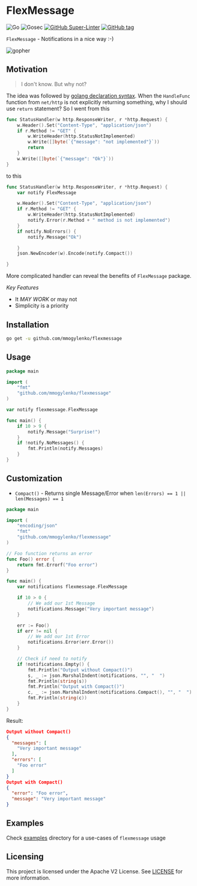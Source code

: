 # FlexMessage

![Go](https://github.com/mmogylenko/flexmessage/workflows/Go/badge.svg) ![Gosec](https://github.com/mmogylenko/flexmessage/workflows/Gosec/badge.svg) [![GitHub Super-Linter](https://github.com/mmogylenko/flexmessage/workflows/Lint%20Code%20Base/badge.svg)](https://github.com/marketplace/actions/super-linter) [![GitHub tag](https://img.shields.io/github/tag/mmogylenko/flexmessage.svg)](https://github.com/mmogylenko/flexmessage/tags/)

`FlexMessage` - Notifications in a nice way :-)

![gopher](https://github.com/egonelbre/gophers/blob/master/sketch/fairy-tale/messenger-red-letter.png?raw=true)

Motivation
----------
>I don't know. But why not?

The idea was followed by [golang declaration syntax](https://blog.golang.org/declaration-syntax). When the `HandleFunc` function from `net/http` is not explicitly returning something, why I should use `return` statement? So I went from this
```go
func StatusHandler(w http.ResponseWriter, r *http.Request) {
	w.Header().Set("Content-Type", "application/json")
	if r.Method != "GET" {
		w.WriteHeader(http.StatusNotImplemented)
		w.Write([]byte(`{"message": "not implemented"}`))
		return
	}
	w.Write([]byte(`{"message": "Ok"}`))
}
```
to this
```go
func StatusHandler(w http.ResponseWriter, r *http.Request) {
	var notify FlexMessage

	w.Header().Set("Content-Type", "application/json")
	if r.Method != "GET" {
		w.WriteHeader(http.StatusNotImplemented)
		notify.Error(r.Method + " method is not implemented")
	}
	if notify.NoErrors() {
		notify.Message("Ok")

	}
	json.NewEncoder(w).Encode(notify.Compact())

}
```
More complicated handler can reveal the benefits of `FlexMessage` package.

*Key Features*

- It *MAY WORK* or may not
- Simplicity is a priority


Installation
------------

```sh
go get -u github.com/mmogylenko/flexmessage
```

Usage
-----


```go
package main

import (
    "fmt"
    "github.com/mmogylenko/flexmessage"
)

var notify flexmessage.FlexMessage

func main() {
    if 10 > 9 {
        notify.Message("Surprise!")
    }
    if !notify.NoMessages() {
        fmt.Println(notify.Messages)
    }
}
```

Customization
-----

- `Compact()` - Returns single Message/Error when `len(Errors) == 1 ||  len(Messages) == 1`

```go
package main

import (
	"encoding/json"
	"fmt"
	"github.com/mmogylenko/flexmessage"
)

// Foo function returns an error
func Foo() error {
	return fmt.Errorf("Foo error")
}

func main() {
	var notifications flexmessage.FlexMessage

	if 10 > 0 {
		// We add our 1st Message
		notifications.Message("Very important message")
	}

	err := Foo()
	if err != nil {
		// We add our 1st Error
		notifications.Error(err.Error())
	}

	// Check if need to notify
	if !notifications.Empty() {
		fmt.Println("Output without Compact()")
		s, _ := json.MarshalIndent(notifications, "", "  ")
		fmt.Println(string(s))
		fmt.Println("Output with Compact()")
		c, _ := json.MarshalIndent(notifications.Compact(), "", "  ")
		fmt.Println(string(c))
	}
}
```

Result:
```json
Output without Compact()
{
  "messages": [
    "Very important message"
  ],
  "errors": [
    "Foo error"
  ]
}
Output with Compact()
{
  "error": "Foo error",
  "message": "Very important message"
}
```

Examples
--------
Check [examples](examples) directory for a use-cases of `flexmessage` usage


Licensing
---------

This project is licensed under the Apache V2 License. See [LICENSE](LICENSE) for more information.